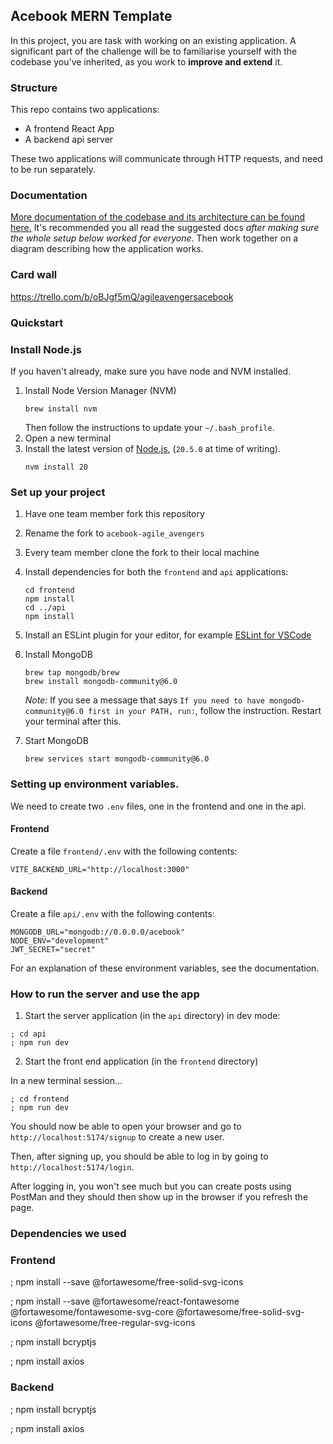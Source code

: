 ## Acebook MERN Template

In this project, you are task with working on an existing application. A
significant part of the challenge will be to familiarise yourself with the
codebase you've inherited, as you work to **improve and extend** it.

### Structure

This repo contains two applications:

- A frontend React App
- A backend api server

These two applications will communicate through HTTP requests, and need to be
run separately.

### Documentation

[More documentation of the codebase and its architecture can be found here.](./DOCUMENTATION.md)
It's recommended you all read the suggested docs _after making sure the whole
setup below worked for everyone_. Then work together on a diagram describing how
the application works.

### Card wall

https://trello.com/b/oBJgf5mQ/agileavengersacebook

### Quickstart

### Install Node.js

If you haven't already, make sure you have node and NVM installed.

1. Install Node Version Manager (NVM)
   ```
   brew install nvm
   ```
   Then follow the instructions to update your `~/.bash_profile`.
2. Open a new terminal
3. Install the latest version of [Node.js](https://nodejs.org/en/), (`20.5.0` at
   time of writing).
   ```
   nvm install 20
   ```

### Set up your project

1. Have one team member fork this repository
2. Rename the fork to `acebook-agile_avengers`
3. Every team member clone the fork to their local machine
4. Install dependencies for both the `frontend` and `api` applications:
   ```
   cd frontend
   npm install
   cd ../api
   npm install
   ```
5. Install an ESLint plugin for your editor, for example
   [ESLint for VSCode](https://marketplace.visualstudio.com/items?itemName=dbaeumer.vscode-eslint)
6. Install MongoDB
   ```
   brew tap mongodb/brew
   brew install mongodb-community@6.0
   ```
   _Note:_ If you see a message that says
   `If you need to have mongodb-community@6.0 first in your PATH, run:`, follow
   the instruction. Restart your terminal after this.
7. Start MongoDB

   ```
   brew services start mongodb-community@6.0
   ```

### Setting up environment variables.

We need to create two `.env` files, one in the frontend and one in the api.

#### Frontend

Create a file `frontend/.env` with the following contents:

```
VITE_BACKEND_URL="http://localhost:3000"
```

#### Backend

Create a file `api/.env` with the following contents:

```
MONGODB_URL="mongodb://0.0.0.0/acebook"
NODE_ENV="development"
JWT_SECRET="secret"
```

For an explanation of these environment variables, see the documentation.

### How to run the server and use the app

1. Start the server application (in the `api` directory) in dev mode:

```
; cd api
; npm run dev
```

2. Start the front end application (in the `frontend` directory)

In a new terminal session...

```
; cd frontend
; npm run dev
```

You should now be able to open your browser and go to
`http://localhost:5174/signup` to create a new user.

Then, after signing up, you should be able to log in by going to
`http://localhost:5174/login`.

After logging in, you won't see much but you can create posts using PostMan and
they should then show up in the browser if you refresh the page.





### Dependencies we used
### Frontend
; npm install --save @fortawesome/free-solid-svg-icons

; npm install --save @fortawesome/react-fontawesome @fortawesome/fontawesome-svg-core @fortawesome/free-solid-svg-icons @fortawesome/free-regular-svg-icons

; npm install bcryptjs

; npm install axios

### Backend 
; npm install bcryptjs

; npm install axios
